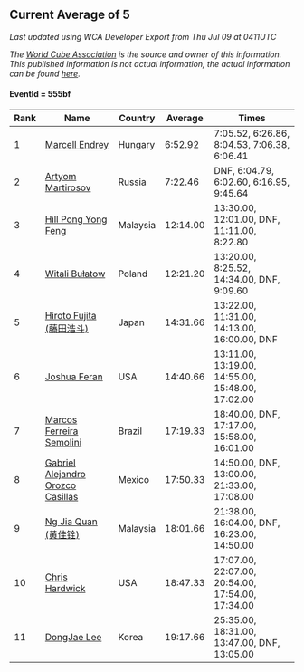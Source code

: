 ## Current Average of 5

*Last updated using WCA Developer Export from Thu Jul 09 at 0411UTC*

*The [World Cube Association](https://www.worldcubeassociation.org) is the source and owner of this information. This published information is not actual information, the actual information can be found [here](https://www.worldcubeassociation.org/results).*

#### EventId = 555bf

|Rank|Name|Country|Average|Times|  
|--|--|--|--|--|  
|1|[Marcell Endrey](https://www.worldcubeassociation.org/persons/2007ENDR01)|Hungary|6:52.92|7:05.52, 6:26.86, 8:04.53, 7:06.38, 6:06.41|  
|2|[Artyom Martirosov](https://www.worldcubeassociation.org/persons/2016MART29)|Russia|7:22.46|DNF, 6:04.79, 6:02.60, 6:16.95, 9:45.64|  
|3|[Hill Pong Yong Feng](https://www.worldcubeassociation.org/persons/2017FENG10)|Malaysia|12:14.00|13:30.00, 12:01.00, DNF, 11:11.00, 8:22.80|  
|4|[Witali Bułatow](https://www.worldcubeassociation.org/persons/2015BUAT01)|Poland|12:21.20|13:20.00, 8:25.52, 14:34.00, DNF, 9:09.60|  
|5|[Hiroto Fujita (藤田浩斗)](https://www.worldcubeassociation.org/persons/2012FUJI01)|Japan|14:31.66|13:22.00, 11:31.00, 14:13.00, 16:00.00, DNF|  
|6|[Joshua Feran](https://www.worldcubeassociation.org/persons/2011FERA01)|USA|14:40.66|13:11.00, 13:19.00, 14:55.00, 15:48.00, 17:02.00|  
|7|[Marcos Ferreira Semolini](https://www.worldcubeassociation.org/persons/2017SEMO02)|Brazil|17:19.33|18:40.00, DNF, 17:17.00, 15:58.00, 16:01.00|  
|8|[Gabriel Alejandro Orozco Casillas](https://www.worldcubeassociation.org/persons/2008CASI01)|Mexico|17:50.33|14:50.00, DNF, 13:00.00, 21:33.00, 17:08.00|  
|9|[Ng Jia Quan (黄佳铨)](https://www.worldcubeassociation.org/persons/2015QUAN03)|Malaysia|18:01.66|21:38.00, 16:04.00, DNF, 16:23.00, 14:50.00|  
|10|[Chris Hardwick](https://www.worldcubeassociation.org/persons/2003HARD01)|USA|18:47.33|17:07.00, 22:07.00, 20:54.00, 17:54.00, 17:34.00|  
|11|[DongJae Lee](https://www.worldcubeassociation.org/persons/2018LEED01)|Korea|19:17.66|25:35.00, 18:31.00, 13:47.00, DNF, 13:05.00|  
